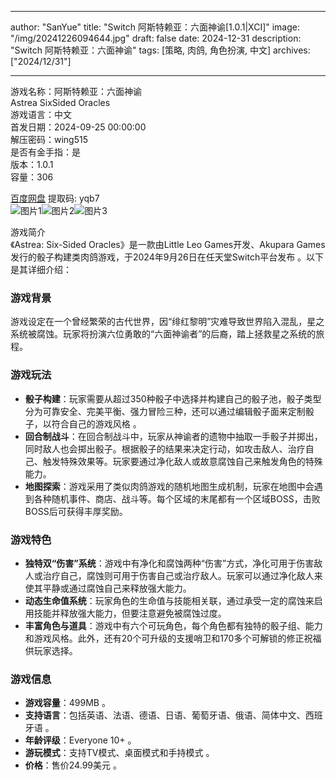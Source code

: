
---
author: "SanYue"
title: "Switch 阿斯特赖亚：六面神谕[1.0.1|XCI]"
image: "/img/20241226094644.jpg"
draft: false
date: 2024-12-31
description: "Switch 阿斯特赖亚：六面神谕"
tags: [策略, 肉鸽, 角色扮演, 中文]
archives: ["2024/12/31"]

---

游戏名称：阿斯特赖亚：六面神谕   
Astrea SixSided Oracles    
游戏语言：中文  
首发日期：2024-09-25 00:00:00  
解压密码：wing515  
是否有金手指：是  
版本：1.0.1   
容量：306

[百度网盘](https://pan.baidu.com/s/1-0w-JD13FJI7sKG3VRhReA) 提取码: yqb7  
![图片1](/img/0797d2.jpg)![图片2](/img/349905.jpg)![图片3](/img/65d3ef.jpg)  

游戏简介  
《Astrea: Six-Sided Oracles》是一款由Little Leo Games开发、Akupara Games发行的骰子构建类肉鸽游戏，于2024年9月26日在任天堂Switch平台发布 。以下是其详细介绍：

### 游戏背景
游戏设定在一个曾经繁荣的古代世界，因“绯红黎明”灾难导致世界陷入混乱，星之系统被腐蚀。玩家将扮演六位勇敢的“六面神谕者”的后裔，踏上拯救星之系统的旅程。

### 游戏玩法
- **骰子构建**：玩家需要从超过350种骰子中选择并构建自己的骰子池，骰子类型分为可靠安全、完美平衡、强力冒险三种，还可以通过编辑骰子面来定制骰子，以符合自己的游戏风格 。
- **回合制战斗**：在回合制战斗中，玩家从神谕者的遗物中抽取一手骰子并掷出，同时敌人也会掷出骰子。根据骰子的结果来决定行动，如攻击敌人、治疗自己、触发特殊效果等。玩家要通过净化敌人或故意腐蚀自己来触发角色的特殊能力。
- **地图探索**：游戏采用了类似肉鸽游戏的随机地图生成机制，玩家在地图中会遇到各种随机事件、商店、战斗等。每个区域的末尾都有一个区域BOSS，击败BOSS后可获得丰厚奖励。

### 游戏特色
- **独特双“伤害”系统**：游戏中有净化和腐蚀两种“伤害”方式，净化可用于伤害敌人或治疗自己，腐蚀则可用于伤害自己或治疗敌人。玩家可以通过净化敌人来使其平静或通过腐蚀自己来释放强大能力。
- **动态生命值系统**：玩家角色的生命值与技能相关联，通过承受一定的腐蚀来启用技能并释放强大能力，但要注意避免被腐蚀过度。
- **丰富角色与道具**：游戏中有六个可玩角色，每个角色都有独特的骰子组、能力和游戏风格。此外，还有20个可升级的支援哨卫和170多个可解锁的修正祝福供玩家选择。

### 游戏信息
- **游戏容量**：499MB 。
- **支持语言**：包括英语、法语、德语、日语、葡萄牙语、俄语、简体中文、西班牙语 。
- **年龄评级**：Everyone 10+ 。
- **游玩模式**：支持TV模式、桌面模式和手持模式 。
- **价格**：售价24.99美元 。
